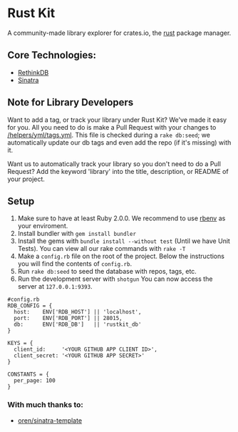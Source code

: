 Rust Kit
=======

A community-made library explorer for crates.io, the [rust](https://github.com/rust-lang/rust) package manager.

## Core Technologies:
 - [RethinkDB](http://rethinkdb.com/)
 - [Sinatra](http://www.sinatrarb.com/)

Note for Library Developers
-----
Want to add a tag, or track your library under Rust Kit? We've made it easy for you. All you need to do is make a Pull Request
with your changes to [/helpers/yml/tags.yml](https://github.com/rgawdzik/rustkit/blob/master/helpers/yml/tags.yml).
This file is checked during a ```rake db:seed```; we automatically update our db tags and even add the repo (if it's missing) with it.

Want us to automatically track your library so you don't need to do a Pull Request? Add the keyword 'library' into the title, description, or README of your project.

Setup
-----
1. Make sure to have at least Ruby 2.0.0. We recommend to use [rbenv](https://github.com/sstephenson/rbenv) as your enviroment. 
2. Install bundler with ```gem install bundler```
3. Install the gems with ```bundle install --without test``` (Until we have Unit Tests). You can view all our rake commands with ```rake -T```
4. Make a ```config.rb``` file on the root of the project. Below the instructions you will find the contents of ```config.rb```.
5. Run ```rake db:seed``` to seed the database with repos, tags, etc.
6. Run the development server with ```shotgun``` You can now access the server at ```127.0.0.1:9393```.

```
#config.rb
RDB_CONFIG = {
  host:    ENV['RDB_HOST'] || 'localhost',
  port:    ENV['RDB_PORT'] || 28015,
  db:      ENV['RDB_DB']   || 'rustkit_db'
}

KEYS = {
  client_id:     '<YOUR GITHUB APP CLIENT ID>',
  client_secret: '<YOUR GITHUB APP SECRET>'
}

CONSTANTS = {
  per_page: 100
}
```

### With much thanks to:

 - [oren/sinatra-template](https://github.com/oren/sinatra-template)
